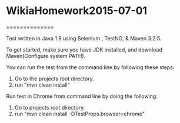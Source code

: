 # WikiaHomework2015-07-01

==============

Test written in Java 1.8 using Selenium , TestNG, & Maven 3.2.5.

To get started, make sure you have JDK installed, and download Maven(Configure system PATH).

You can run the test from the command line by following these steps:

1. Go to the projects root directory.
2. run "mvn clean install"

Run test in Chrome from command line by doing the following:

1. Go to projects root directory.
2. run "mvn clean install -DTestProps.browser=chrome"